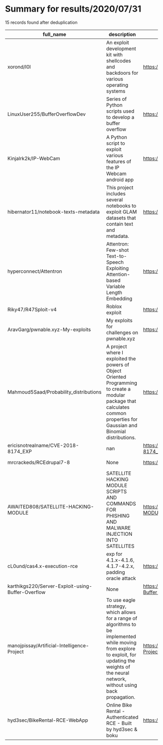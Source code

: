 
# Summary for results/2020/07/31
    
15 records found after deduplication

| full_name | description | html_url | matched_list | matched_count | pushed_at | size | stargazers_count | language | forks_count |
|---------------------------------------------------|-------------------------------------------------------------------------------------------------------------------------------------------------------------------------------------------------------|----------------------------------------------------------------------|--------------------------|-----------------|---------------------------|--------|--------------------|------------------|---------------|
| xorond/l0l | An exploit development kit with shellcodes and backdoors for various operating systems | https://github.com/xorond/l0l | ['exploit', 'shellcode'] | 2 | 2020-07-31 04:53:34+00:00 | 56 | 4 | Python | 3 |
| LinuxUser255/BufferOverflowDev | Series of Python scripts used to develop a buffer overflow | https://github.com/LinuxUser255/BufferOverflowDev | ['heap overflow'] | 1 | 2020-07-31 02:32:32+00:00 | 23 | 1 | Python | 0 |
| Kinjalrk2k/IP-WebCam | A Python script to exploit various features of the IP Webcam android app | https://github.com/Kinjalrk2k/IP-WebCam | ['exploit'] | 1 | 2020-07-31 19:56:22+00:00 | 9 | 0 | Python | 0 |
| hibernator11/notebook-texts-metadata | This project includes several notebooks to exploit GLAM datasets that contain text and metadata. | https://github.com/hibernator11/notebook-texts-metadata | ['exploit'] | 1 | 2020-07-31 19:13:50+00:00 | 96861 | 1 | Jupyter Notebook | 1 |
| hyperconnect/Attentron | Attentron: Few-shot Text-to-Speech Exploiting Attention-based Variable Length Embedding | https://github.com/hyperconnect/Attentron | ['exploit'] | 1 | 2020-07-31 02:37:22+00:00 | 3569 | 2 | | 0 |
| Riky47/R47Sploit-v4 | Roblox exploit | https://github.com/Riky47/R47Sploit-v4 | ['exploit', 'sploit'] | 2 | 2020-07-31 13:42:42+00:00 | 12496 | 0 | | 0 |
| AravGarg/pwnable.xyz-My-exploits | My exploits for challenges on pwnable.xyz | https://github.com/AravGarg/pwnable.xyz-My-exploits | ['exploit'] | 1 | 2020-07-31 11:37:05+00:00 | 2946 | 0 | Python | 1 |
| Mahmoud5Saad/Probability_distributions | A project where I exploited the powers of Object Oriented Programming to create a modular package that calculates common properties for Gaussian and Binomial distributions. | https://github.com/Mahmoud5Saad/Probability_distributions | ['exploit'] | 1 | 2020-07-31 15:06:55+00:00 | 11 | 1 | Python | 0 |
| ericisnotrealname/CVE-2018-8174_EXP | nan | https://github.com/ericisnotrealname/CVE-2018-8174_EXP | ['cve-2'] | 1 | 2020-07-31 03:13:53+00:00 | 6 | 0 | Python | 0 |
| mrcrackeds/RCEdrupal7-8 | None | https://github.com/mrcrackeds/RCEdrupal7-8 | ['rce'] | 1 | 2020-07-31 04:20:28+00:00 | 2 | 2 | Python | 0 |
| AWAITED808/SATELLITE-HACKING-MODULE | SATELLITE HACKING MODULE SCRIPTS AND COMMANDS FOR PHISHING AND MALWARE INJECTION INTO SATELLITES | https://github.com/AWAITED808/SATELLITE-HACKING-MODULE | ['command injection'] | 1 | 2020-07-31 04:48:49+00:00 | 14 | 0 | nan | 0 |
| cL0und/cas4.x-execution-rce | exp for 4.1.x-4.1.6, 4.1.7-4.2.x, padding oracle attack | https://github.com/cL0und/cas4.x-execution-rce | ['rce'] | 1 | 2020-07-31 13:13:51+00:00 | 55186 | 69 | Python | 15 |
| karthikgs220/Server-Exploit-using-Buffer-Overflow | None | https://github.com/karthikgs220/Server-Exploit-using-Buffer-Overflow | ['exploit'] | 1 | 2020-07-31 12:40:14+00:00 | 5 | 0 | C | 0 |
| manojpissay/Artificial-Intelligence-Project | To use eagle strategy, which allows for a range of algorithms to be implemented while moving from explore to exploit, for updating the weights of the neural network, without using back propagation. | https://github.com/manojpissay/Artificial-Intelligence-Project | ['exploit'] | 1 | 2020-07-31 13:09:47+00:00 | 115 | 0 | Python | 0 |
| hyd3sec/BikeRental-RCE-WebApp | Online Bike Rental - Authenticated RCE - Built by hyd3sec & boku | https://github.com/hyd3sec/BikeRental-RCE-WebApp | ['rce'] | 1 | 2020-07-31 23:57:58+00:00 | 407 | 3 | Python | 0 |
